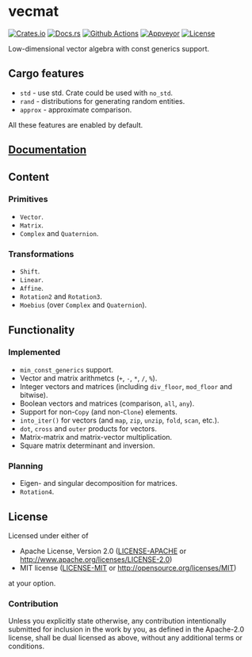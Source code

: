 # vecmat

[![Crates.io][crates_badge]][crates]
[![Docs.rs][docs_badge]][docs]
[![Github Actions][github_badge]][github]
[![Appveyor][appveyor_badge]][appveyor]
[![License][license_badge]][license]

[crates_badge]: https://img.shields.io/crates/v/vecmat.svg
[docs_badge]: https://docs.rs/vecmat/badge.svg
[github_badge]: https://github.com/agerasev/vecmat-rs/actions/workflows/test.yml/badge.svg
[appveyor_badge]: https://ci.appveyor.com/api/projects/status/e43qp5a1alb9ilcp/branch/master?svg=true
[license_badge]: https://img.shields.io/crates/l/vecmat.svg

[crates]: https://crates.io/crates/vecmat
[docs]: https://docs.rs/vecmat
[github]: https://github.com/agerasev/vecmat-rs/actions/workflows/test.yml
[appveyor]: https://ci.appveyor.com/project/agerasev/vecmat-rs
[license]: #license

Low-dimensional vector algebra with const generics support.

## Cargo features

+ `std` - use std. Crate could be used with `no_std`.
+ `rand` - distributions for generating random entities.
+ `approx` - approximate comparison.

All these features are enabled by default.

## [Documentation](https://docs.rs/vecmat)

## Content

### Primitives

+ `Vector`.
+ `Matrix`.
+ `Complex` and `Quaternion`.

### Transformations

+ `Shift`.
+ `Linear`.
+ `Affine`.
+ `Rotation2` and `Rotation3`.
+ `Moebius` (over `Complex` and `Quaternion`).

## Functionality

### Implemented

+ `min_const_generics` support.
+ Vector and matrix arithmetcs (`+`, `-`, `*`, `/`, `%`).
+ Integer vectors and matrices (including `div_floor`, `mod_floor` and bitwise).
+ Boolean vectors and matrices (comparison, `all`, `any`).
+ Support for non-`Copy` (and non-`Clone`) elements.
+ `into_iter()` for vectors (and `map`, `zip`, `unzip`, `fold`, `scan`, etc.).
+ `dot`, `cross` and `outer` products for vectors.
+ Matrix-matrix and matrix-vector multiplication.
+ Square matrix determinant and inversion.

### Planning

+ Eigen- and singular decomposition for matrices.
+ `Rotation4`.

## License

Licensed under either of

 * Apache License, Version 2.0 ([LICENSE-APACHE](LICENSE-APACHE) or http://www.apache.org/licenses/LICENSE-2.0)
 * MIT license ([LICENSE-MIT](LICENSE-MIT) or http://opensource.org/licenses/MIT)

at your option.

### Contribution

Unless you explicitly state otherwise, any contribution intentionally submitted
for inclusion in the work by you, as defined in the Apache-2.0 license, shall be dual licensed as above, without any
additional terms or conditions.
